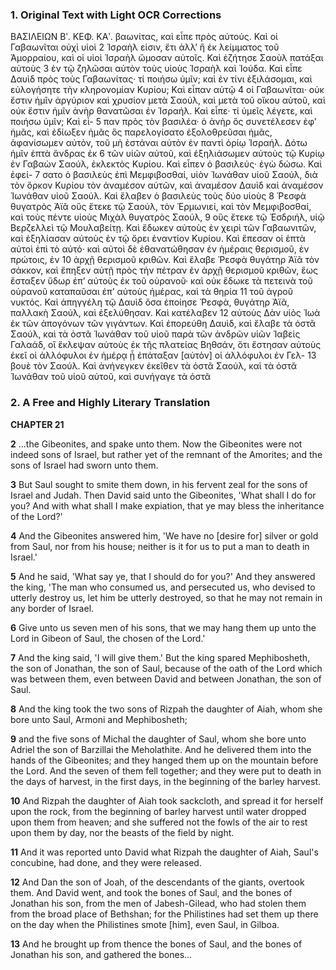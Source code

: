 ### 1. Original Text with Light OCR Corrections

ΒΑΣΙΛΕΙΩΝ Βʹ. ΚΕΦ. ΚΑʹ.
βαωνίτας, καὶ εἶπε πρὸς αὐτούς. Καὶ οἱ Γαβαωνῖται οὐχὶ υἱοὶ 2
Ἰσραὴλ εἰσιν, ἔτι ἀλλ’ ἢ ἐκ λείμματος τοῦ Ἀμορραίου, καὶ οἱ
υἱοὶ Ἰσραὴλ ὤμοσαν αὐτοῖς. Καὶ ἐζήτησε Σαοὺλ πατάξαι αὐτοὺς 3
ἐν τῷ ζηλῶσαι αὐτὸν τοὺς υἱοὺς Ἰσραὴλ καὶ Ἰούδα. Καὶ εἶπε
Δαυὶδ πρὸς τοὺς Γαβαωνίτας· τί ποιήσω ὑμῖν; καὶ ἐν τίνι ἐξιλάσομαι,
καὶ εὐλογήσητε τὴν κληρονομίαν Κυρίου; Καὶ εἶπαν αὐτῷ 4
οἱ Γαβαωνῖται· οὐκ ἔστιν ἡμῖν ἀργύριον καὶ χρυσίον μετὰ Σαούλ,
καὶ μετὰ τοῦ οἴκου αὐτοῦ, καὶ οὐκ ἔστιν ἡμῖν ἀνὴρ θανατῶσαι
ἐν Ἰσραήλ. Καὶ εἶπε· τί ὑμεῖς λέγετε, καὶ ποιήσω ὑμῖν; Καὶ εἶ- 5
παν πρὸς τὸν βασιλέα· ὁ ἀνὴρ ὃς συνετέλεσεν ἐφ’ ἡμᾶς, καὶ ἐδίωξεν ἡμᾶς ὃς παρελογίσατο ἐξολοθρεῦσαι ἡμᾶς, ἀφανίσωμεν αὐτὸν, τοῦ μὴ
ἐστάναι αὐτὸν ἐν παντὶ ὁρίῳ Ἰσραήλ. Δότω ἡμῖν ἑπτὰ ἄνδρας ἐκ 6
τῶν υἱῶν αὐτοῦ, καὶ ἐξηλιάσωμεν αὐτοὺς τῷ Κυρίῳ ἐν Γαβαὼν
Σαούλ, ἐκλεκτὸς Κυρίου. Καὶ εἶπεν ὁ βασιλεύς· ἐγὼ δώσω. Καὶ ἐφεί- 7
σατο ὁ βασιλεὺς ἐπὶ Μεμφιβοσθαί, υἱὸν Ἰωνάθαν υἱοῦ Σαούλ, διὰ τὸν
ὅρκον Κυρίου τὸν ἀναμέσον αὐτῶν, καὶ ἀναμέσον Δαυὶδ καὶ ἀναμέσον Ἰωνάθαν υἱοῦ Σαούλ. Καὶ ἔλαβεν ὁ βασιλεὺς τοὺς δύο υἱοὺς 8
Ῥεσφὰ θυγατρὸς Ἀϊᾶ οὓς ἔτεκε τῷ Σαούλ, τὸν Ἑρμωνιεί,
καὶ τὸν Μεμφιβοσθαί, καὶ τοὺς πέντε υἱοὺς Μιχὰλ θυγατρὸς Σαούλ, 9
οὓς ἔτεκε τῷ Ἐσδριήλ, υἱῷ Βερζελλεὶ τῷ Μουλαβείτῃ. Καὶ
ἔδωκεν αὐτοὺς ἐν χειρὶ τῶν Γαβαωνιτῶν, καὶ ἐξηλίασαν αὐτοὺς ἐν
τῷ ὄρει ἐναντίον Κυρίου. Καὶ ἔπεσαν οἱ ἑπτὰ αὐτοὶ ἐπὶ τὸ αὐτό·
καὶ αὐτοὶ δὲ ἐθανατώθησαν ἐν ἡμέραις θερισμοῦ, ἐν πρώτοις, ἐν 10
ἀρχῇ θερισμοῦ κριθῶν. Καὶ ἔλαβε Ῥεσφὰ θυγάτηρ Ἀϊᾶ τὸν σάκκον,
καὶ ἔπηξεν αὐτῇ πρὸς τὴν πέτραν ἐν ἀρχῇ θερισμοῦ κριθῶν,
ἕως ἔσταξεν ὕδωρ ἐπ’ αὐτοὺς ἐκ τοῦ οὐρανοῦ· καὶ οὐκ ἔδωκε τὰ
πετεινὰ τοῦ οὐρανοῦ καταπαῦσαι ἐπ’ αὐτοὺς ἡμέρας, καὶ τὰ θηρία 11
τοῦ ἀγροῦ νυκτός. Καὶ ἀπηγγέλη τῷ Δαυὶδ ὅσα ἐποίησε Ῥεσφὰ,
θυγάτηρ Ἀϊᾶ, παλλακὴ Σαούλ, καὶ ἐξελύθησαν. Καὶ κατέλαβεν 12
αὐτοὺς Δὰν υἱὸς Ἰωὰ ἐκ τῶν ἀπογόνων τῶν γιγάντων. Καὶ ἐπορεύθη
Δαυὶδ, καὶ ἔλαβε τὰ ὀστᾶ Σαούλ, καὶ τὰ ὀστᾶ Ἰωνάθαν
τοῦ υἱοῦ παρὰ τῶν ἀνδρῶν υἱῶν Ἰαβεὶς Γαλαάδ, οἳ ἔκλεψαν αὐτοὺς ἐκ τῆς πλατείας Βηθσάν, ὅτι ἔστησαν αὐτοὺς ἐκεῖ οἱ
ἀλλόφυλοι ἐν ἡμέρᾳ ᾗ ἐπάταξαν [αὐτὸν] οἱ ἀλλόφυλοι ἐν Γελ- 13
βουὲ τὸν Σαούλ. Καὶ ἀνήνεγκεν ἐκεῖθεν τὰ ὀστᾶ Σαούλ, καὶ
τὰ ὀστᾶ Ἰωνάθαν τοῦ υἱοῦ αὐτοῦ, καὶ συνήγαγε τὰ ὀστᾶ

### 2. A Free and Highly Literary Translation

**CHAPTER 21**

**2** ...the Gibeonites, and spake unto them. Now the Gibeonites were not indeed sons of Israel, but rather yet of the remnant of the Amorites; and the sons of Israel had sworn unto them.

**3** But Saul sought to smite them down, in his fervent zeal for the sons of Israel and Judah. Then David said unto the Gibeonites, 'What shall I do for you? And with what shall I make expiation, that ye may bless the inheritance of the Lord?'

**4** And the Gibeonites answered him, 'We have no [desire for] silver or gold from Saul, nor from his house; neither is it for us to put a man to death in Israel.'

**5** And he said, 'What say ye, that I should do for you?' And they answered the king, 'The man who consumed us, and persecuted us, who devised to utterly destroy us, let him be utterly destroyed, so that he may not remain in any border of Israel.

**6** Give unto us seven men of his sons, that we may hang them up unto the Lord in Gibeon of Saul, the chosen of the Lord.'

**7** And the king said, 'I will give them.' But the king spared Mephibosheth, the son of Jonathan, the son of Saul, because of the oath of the Lord which was between them, even between David and between Jonathan, the son of Saul.

**8** And the king took the two sons of Rizpah the daughter of Aiah, whom she bore unto Saul, Armoni and Mephibosheth;

**9** and the five sons of Michal the daughter of Saul, whom she bore unto Adriel the son of Barzillai the Meholathite. And he delivered them into the hands of the Gibeonites; and they hanged them up on the mountain before the Lord. And the seven of them fell together; and they were put to death in the days of harvest, in the first days, in the beginning of the barley harvest.

**10** And Rizpah the daughter of Aiah took sackcloth, and spread it for herself upon the rock, from the beginning of barley harvest until water dropped upon them from heaven; and she suffered not the fowls of the air to rest upon them by day, nor the beasts of the field by night.

**11** And it was reported unto David what Rizpah the daughter of Aiah, Saul's concubine, had done, and they were released.

**12** And Dan the son of Joah, of the descendants of the giants, overtook them. And David went, and took the bones of Saul, and the bones of Jonathan his son, from the men of Jabesh-Gilead, who had stolen them from the broad place of Bethshan; for the Philistines had set them up there on the day when the Philistines smote [him], even Saul, in Gilboa.

**13** And he brought up from thence the bones of Saul, and the bones of Jonathan his son, and gathered the bones...